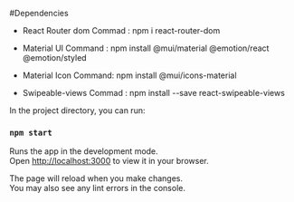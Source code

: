 #Dependencies

- React Router dom
  Commad : npm i react-router-dom

- Material UI
  Command : npm install @mui/material @emotion/react @emotion/styled

- Material Icon
  Command: npm install @mui/icons-material

- Swipeable-views
  Commad : npm install --save react-swipeable-views

In the project directory, you can run:

### `npm start`

Runs the app in the development mode.\
Open [http://localhost:3000](http://localhost:3000) to view it in your browser.

The page will reload when you make changes.\
You may also see any lint errors in the console.
